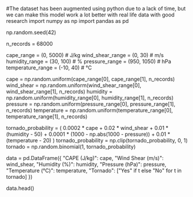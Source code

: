 #The dataset has been augmented using python due to a lack of time, but we can make this model work a lot better with real life data with good research
import numpy as np
import pandas as pd

np.random.seed(42)

n_records = 68000

cape_range = (0, 5000)           # J/kg
wind_shear_range = (0, 30)       # m/s
humidity_range = (30, 100)       # %
pressure_range = (950, 1050)     # hPa
temperature_range = (-10, 40)    # °C

cape = np.random.uniform(cape_range[0], cape_range[1], n_records)
wind_shear = np.random.uniform(wind_shear_range[0], wind_shear_range[1], n_records)
humidity = np.random.uniform(humidity_range[0], humidity_range[1], n_records)
pressure = np.random.uniform(pressure_range[0], pressure_range[1], n_records)
temperature = np.random.uniform(temperature_range[0], temperature_range[1], n_records)

tornado_probability = (
    0.0002 * cape + 
    0.02 * wind_shear + 
    0.01 * (humidity - 50) + 
    0.0001 * (1000 - np.abs(1000 - pressure)) + 
    0.01 * (temperature - 20)
)
tornado_probability = np.clip(tornado_probability, 0, 1)
tornado = np.random.binomial(1, tornado_probability)

data = pd.DataFrame({
    "CAPE (J/kg)": cape,
    "Wind Shear (m/s)": wind_shear,
    "Humidity (%)": humidity,
    "Pressure (hPa)": pressure,
    "Temperature (°C)": temperature,
    "Tornado": ["Yes" if t else "No" for t in tornado]
})

data.head()
